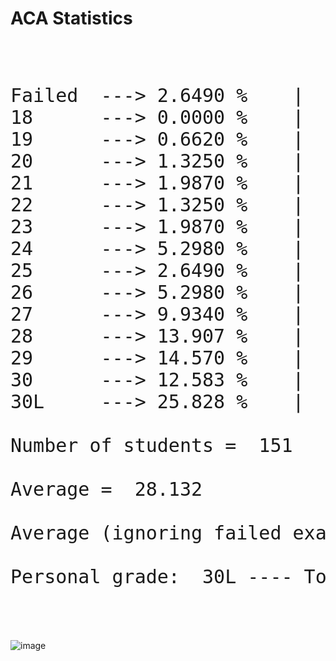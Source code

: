 # ACA Statistics

<pre><span class="inner-pre" style="font-size: 30px">

Failed  ---> 2.6490 %    |  4   |
18      ---> 0.0000 %    |  0   |
19      ---> 0.6620 %    |  1   |
20      ---> 1.3250 %    |  2   |
21      ---> 1.9870 %    |  3   |
22      ---> 1.3250 %    |  2   |
23      ---> 1.9870 %    |  3   |
24      ---> 5.2980 %    |  8   |
25      ---> 2.6490 %    |  4   |
26      ---> 5.2980 %    |  8   |
27      ---> 9.9340 %    |  15  |
28      ---> 13.907 %    |  21  |
29      ---> 14.570 %    |  22  |
30      ---> 12.583 %    |  19  |
30L     ---> 25.828 %    |  39  |

Number of students =  151

Average =  28.132 

Average (ignoring failed exams) =  28.463 

Personal grade:  30L ---- Top  25.828 %


</pre>
![image](https://quickchart.io/chart?c={type:'bar',data:{labels:['17','18','19','20','21','22','23','24','25','26','27','28','29','30','30L'],datasets:[{label:'Number%20of%20students',data:[4,0,1,2,3,2,3,8,4,8,15,21,22,19,39,]}]}})
